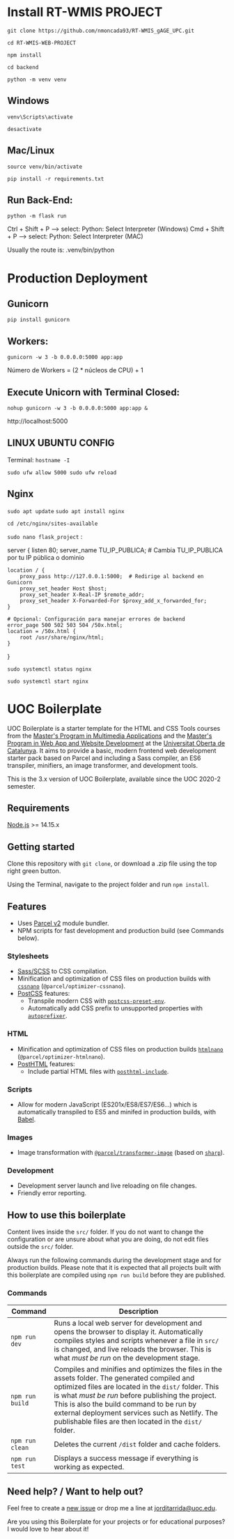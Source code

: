 # Install RT-WMIS PROJECT

`git clone https://github.com/nmoncada93/RT-WMIS_gAGE_UPC.git`

`cd RT-WMIS-WEB-PROJECT`


`npm install`

`cd backend`

`python -m venv venv`

  ## Windows
  `venv\Scripts\activate`

  `desactivate`

  ## Mac/Linux
  `source venv/bin/activate`

`pip install -r requirements.txt`

  ## Run Back-End:
  `python -m flask run`

  Ctrl + Shift + P --> select: Python: Select Interpreter (Windows)
  Cmd  + Shift + P --> select: Python: Select Interpreter (MAC)

  Usually the route is: .venv/bin/python

# Production Deployment

## Gunicorn
`pip install gunicorn`

  ## Workers:
  `gunicorn -w 3 -b 0.0.0.0:5000 app:app`

  Número de Workers = (2 * núcleos de CPU) + 1


  ## Execute Unicorn with Terminal Closed:
  `nohup gunicorn -w 3 -b 0.0.0.0:5000 app:app &`

http://localhost:5000

  ## LINUX UBUNTU CONFIG

  Terminal:
  `hostname -I`

  `sudo ufw allow 5000
  sudo ufw reload`

  ## Nginx

  `sudo apt update`
  `sudo apt install nginx`

  `cd /etc/nginx/sites-available`

  `sudo nano flask_project` :


  server {
    listen 80;
    server_name TU_IP_PUBLICA;  # Cambia TU_IP_PUBLICA por tu IP pública o dominio

    location / {
        proxy_pass http://127.0.0.1:5000;  # Redirige al backend en Gunicorn
        proxy_set_header Host $host;
        proxy_set_header X-Real-IP $remote_addr;
        proxy_set_header X-Forwarded-For $proxy_add_x_forwarded_for;
    }

    # Opcional: Configuración para manejar errores de backend
    error_page 500 502 503 504 /50x.html;
    location = /50x.html {
        root /usr/share/nginx/html;
    }
}


`sudo systemctl status nginx`

`sudo systemctl start nginx`



# UOC Boilerplate

UOC Boilerplate is a starter template for the HTML and CSS Tools courses from the [Master's Program in Multimedia Applications](https://estudis.uoc.edu/ca/masters-universitaris/aplicacions-multimedia/presentacio) and the [Master's Program in Web App and Website Development](https://estudis.uoc.edu/ca/masters-universitaris/desenvolupament-llocs-aplicacions-web/presentacio) at the [Universitat Oberta de Catalunya](https://www.uoc.edu). It aims to provide a basic, modern frontend web development starter pack based on Parcel and including a Sass compiler, an ES6 transpiler, minifiers, an image transformer, and development tools.

This is the 3.x version of UOC Boilerplate, available since the UOC 2020-2 semester.

## Requirements

[Node.js](http://nodejs.org/) >= 14.15.x

## Getting started

Clone this repository with `git clone`, or download a .zip file using the top right green button.

Using the Terminal, navigate to the project folder and run `npm install`.

## Features

- Uses [Parcel v2](https://parceljs.org) module bundler.
- NPM scripts for fast development and production build (see Commands below).

### Stylesheets

- [Sass/SCSS](https://sass-lang.com) to CSS compilation.
- Minification and optimization of CSS files on production builds with [`cssnano`](https://github.com/cssnano/cssnano) (`@parcel/optimizer-cssnano`).
- [PostCSS](https://postcss.org/) features:
  - Transpile modern CSS with [`postcss-preset-env`](https://preset-env.cssdb.org/features).
  - Automatically add CSS prefix to unsupported properties with [`autoprefixer`](https://autoprefixer.github.io/).

### HTML

- Minification and optimization of CSS files on production builds [`htmlnano`](https://github.com/posthtml/htmlnano) (`@parcel/optimizer-htmlnano`).
- [PostHTML](https://github.com/posthtml/posthtml) features:
  - Include partial HTML files with [`posthtml-include`](https://github.com/posthtml/posthtml-include).

### Scripts

- Allow for modern JavaScript (ES201x/ES8/ES7/ES6…) which is automatically transpiled to ES5 and minifed in production builds, with [Babel](https://babeljs.io/).

### Images

- Image transformation with [`@parcel/transformer-image`](https://parceljs.org/recipes/image/) (based on [`sharp`](https://sharp.pixelplumbing.com/)).

### Development

- Development server launch and live reloading on file changes.
- Friendly error reporting.

## How to use this boilerplate

Content lives inside the `src/` folder. If you do not want to change the configuration or are unsure about what you are doing, do not edit files outside the `src/` folder.

Always run the following commands during the development stage and for production builds. Please note that it is expected that all projects built with this boilerplate are compiled using `npm run build` before they are published.

### Commands

| Command         | Description                                                                                                                                                                                                                                                                                                                                                         |
| --------------- | ------------------------------------------------------------------------------------------------------------------------------------------------------------------------------------------------------------------------------------------------------------------------------------------------------------------------------------------------------------------- |
| `npm run dev`   | Runs a local web server for development and opens the browser to display it. Automatically compiles styles and scripts whenever a file in `src/` is changed, and live reloads the browser. This is what _must be run_ on the development stage.                                                                                                                     |
| `npm run build` | Compiles and minifies and optimizes the files in the assets folder. The generated compiled and optimized files are located in the `dist/` folder. This is what _must be run_ before publishing the project. This is also the build command to be run by external deployment services such as Netlify. The publishable files are then located in the `dist/` folder. |
| `npm run clean` | Deletes the current `/dist` folder and cache folders.                                                                                                                                                                                                                                                                                                               |
| `npm run test`  | Displays a success message if everything is working as expected.                                                                                                                                                                                                                                                                                                    |

## Need help? / Want to help out?

Feel free to create a [new issue](https://github.com/uoc-advanced-html-css/uoc-boilerplate/issues/new/) or drop me a line at jorditarrida@uoc.edu.

Are you using this Boilerplate for your projects or for educational purposes? I would love to hear about it!
